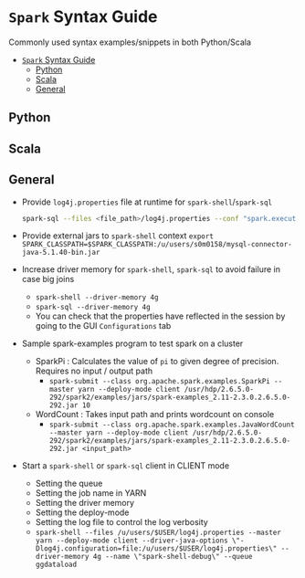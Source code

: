 # `Spark` Syntax Guide

Commonly used syntax examples/snippets in both Python/Scala

- [`Spark` Syntax Guide](#spark-syntax-guide)
  - [Python](#python)
  - [Scala](#scala)
  - [General](#general)

## Python

## Scala

## General

- Provide `log4j.properties` file at runtime for `spark-shell`/`spark-sql`
  
  ```bash
  spark-sql --files <file_path>/log4j.properties --conf "spark.executor.extraJavaOptions='-Dlog4j.configuration=log4j.properties'" --driver-java-options "-Dlog4j.configuration=file:<file_path>/log4j.properties"
  ```

- Provide external jars to `spark-shell` context
  `export SPARK_CLASSPATH=$SPARK_CLASSPATH:/u/users/s0m0158/mysql-connector-java-5.1.40-bin.jar`
- Increase driver memory for `spark-shell`, `spark-sql` to avoid failure in case big joins
  - `spark-shell --driver-memory 4g`
  - `spark-sql --driver-memory 4g`
  - You can check that the properties have reflected in the session by going to the GUI `Configurations` tab
- Sample spark-examples program to test spark on a cluster
  - SparkPi : Calculates the value of `pi` to given degree of precision. Requires no input / output path
    - `spark-submit --class org.apache.spark.examples.SparkPi --master yarn --deploy-mode client /usr/hdp/2.6.5.0-292/spark2/examples/jars/spark-examples_2.11-2.3.0.2.6.5.0-292.jar 10`
  - WordCount : Takes input path and prints wordcount on console
    - `spark-submit --class org.apache.spark.examples.JavaWordCount --master yarn --deploy-mode client /usr/hdp/2.6.5.0-292/spark2/examples/jars/spark-examples_2.11-2.3.0.2.6.5.0-292.jar <input_path>`
- Start a `spark-shell` or `spark-sql` client in CLIENT mode
  - Setting the queue
  - Setting the job name in YARN
  - Setting the driver memory
  - Setting the deploy-mode
  - Setting the log file to control the log verbosity
  - `spark-shell --files /u/users/$USER/log4j.properties --master yarn --deploy-mode client --driver-java-options \"-Dlog4j.configuration=file:/u/users/$USER/log4j.properties\" --driver-memory 4g --name \"spark-shell-debug\" --queue ggdataload`
  